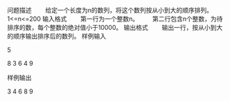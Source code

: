 问题描述
　　给定一个长度为n的数列，将这个数列按从小到大的顺序排列。1<=n<=200
输入格式
　　第一行为一个整数n。
　　第二行包含n个整数，为待排序的数，每个整数的绝对值小于10000。
输出格式
　　输出一行，按从小到大的顺序输出排序后的数列。
样例输入

5

8 3 6 4 9

样例输出

3 4 6 8 9